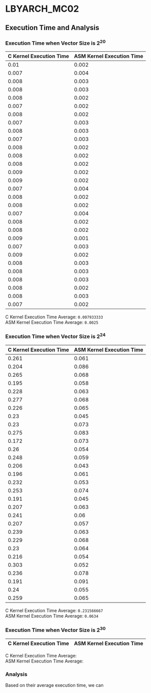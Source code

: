 # LBYARCH_MC02

## Execution Time and Analysis

### Execution Time when Vector Size is 2<sup>20

| C Kernel Execution Time   | ASM Kernel Execution Time |
|:--------------------------|:--------------------------|
|0.01	                    |0.002                      |
|0.007	                    |0.004                      |
|0.008	                    |0.003                      |
|0.008	                    |0.003                      |
|0.008	                    |0.002                      |
|0.007	                    |0.002                      |
|0.008	                    |0.002                      |
|0.007	                    |0.003                      |
|0.008	                    |0.003                      |
|0.007	                    |0.003                      |
|0.008	                    |0.002                      |
|0.008	                    |0.002                      |
|0.008	                    |0.002                      |
|0.009	                    |0.002                      |
|0.009	                    |0.002                      |
|0.007	                    |0.004                      |
|0.008	                    |0.002                      |
|0.008	                    |0.002                      |
|0.007	                    |0.004                      |
|0.008	                    |0.002                      |
|0.008	                    |0.002                      |
|0.009	                    |0.001                      |
|0.007	                    |0.003                      |
|0.009	                    |0.002                      |
|0.008	                    |0.003                      |
|0.008	                    |0.003                      |
|0.008	                    |0.003                      |
|0.008	                    |0.002                      |
|0.008	                    |0.003                      |
|0.007	                    |0.002                      |

C Kernel Execution Time Average: `0.007933333`	<br/>
ASM Kernel Execution Time Average: `0.0025`
  
### Execution Time when Vector Size is 2<sup>24

| C Kernel Execution Time   | ASM Kernel Execution Time |
|:--------------------------|:--------------------------|
|0.261	                    |0.061                      |
|0.204	                    |0.086                      |
|0.265	                    |0.068                      |
|0.195	                    |0.058                      |
|0.228	                    |0.063                      |
|0.277	                    |0.068                      |
|0.226	                    |0.065                      |
|0.23	                    |0.045                      |
|0.23	                    |0.073                      |
|0.275	                    |0.083                      |
|0.172	                    |0.073                      |
|0.26	                    |0.054                      |
|0.248	                    |0.059                      |
|0.206	                    |0.043                      |
|0.196	                    |0.061                      |
|0.232	                    |0.053                      |
|0.253	                    |0.074                      |
|0.191	                    |0.045                      |
|0.207	                    |0.063                      |
|0.241	                    |0.06                       |
|0.207	                    |0.057                      |
|0.239	                    |0.063                      |
|0.229	                    |0.068                      |
|0.23	                    |0.064                      |
|0.216	                    |0.054                      |
|0.303	                    |0.052                      |
|0.236	                    |0.078                      |
|0.191	                    |0.091                      |
|0.24	                    |0.055                      |
|0.259	                    |0.065                      |

C Kernel Execution Time Average: `0.231566667`	 <br/>
ASM Kernel Execution Time Average: `0.0634`

### Execution Time when Vector Size is 2<sup>30

| C Kernel Execution Time   | ASM Kernel Execution Time |
|:--------------------------|:--------------------------|

C Kernel Execution Time Average:
<br/>ASM Kernel Execution Time Average: 

### Analysis
Based on their average execution time, we can 